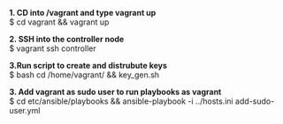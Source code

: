
**1. CD into /vagrant and type vagrant up**  <br />
    $ cd vagrant && vagrant up 

**2. SSH into the controller node**  <br />
    $ vagrant ssh controller  <br />     
    
**3.Run script to create and distrubute keys** <br />
    $ bash cd /home/vagrant/ && key_gen.sh           

**3. Add vagrant as sudo user to run playbooks as vagrant**  <br />
   $ cd etc/ansible/playbooks && ansible-playbook -i ../hosts.ini add-sudo-user.yml
  

